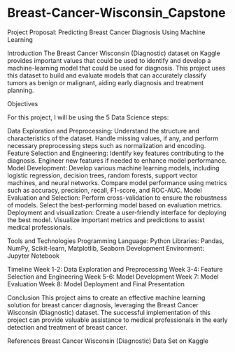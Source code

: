 # Breast-Cancer-Wisconsin_Capstone

Project Proposal: Predicting Breast Cancer Diagnosis Using Machine Learning

Introduction
The Breast Cancer Wisconsin (Diagnostic) dataset on Kaggle provides important values that could be used to identify and develop a machine-learning model that could be used for diagnosis. This project uses this dataset to build and evaluate models that can accurately classify tumors as benign or malignant, aiding early diagnosis and treatment planning.

Objectives

For this project, I will be using the 5 Data Science steps:

Data Exploration and Preprocessing:
Understand the structure and characteristics of the dataset.
Handle missing values, if any, and perform necessary preprocessing steps such as normalization and encoding.
Feature Selection and Engineering:
Identify key features contributing to the diagnosis.
Engineer new features if needed to enhance model performance.
Model Development:
Develop various machine learning models, including logistic regression, decision trees, random forests, support vector machines, and neural networks.
Compare model performance using metrics such as accuracy, precision, recall, F1-score, and ROC-AUC.
Model Evaluation and Selection:
Perform cross-validation to ensure the robustness of models.
Select the best-performing model based on evaluation metrics.
Deployment and visualization:
Create a user-friendly interface for deploying the best model.
Visualize important metrics and predictions to assist medical professionals.

Tools and Technologies
Programming Language: Python
Libraries: Pandas, NumPy, Scikit-learn, Matplotlib, Seaborn
Development Environment: Jupyter Notebook 

Timeline
Week 1-2: Data Exploration and Preprocessing
Week 3-4: Feature Selection and Engineering
Week 5-6: Model Development
Week 7: Model Evaluation
Week 8: Model Deployment and Final Presentation

Conclusion
This project aims to create an effective machine learning solution for breast cancer diagnosis, leveraging the Breast Cancer Wisconsin (Diagnostic) dataset. The successful implementation of this project can provide valuable assistance to medical professionals in the early detection and treatment of breast cancer.

References
Breast Cancer Wisconsin (Diagnostic) Data Set on Kaggle
